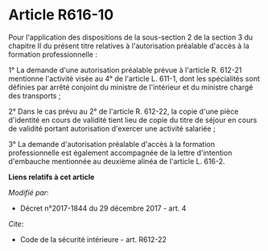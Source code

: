 # Article R616-10

Pour l'application des dispositions de la sous-section 2 de la section 3 du chapitre II du présent titre relatives à
l'autorisation préalable d'accès à la formation professionnelle :

1° La demande d'une autorisation préalable prévue à l'article R. 612-21 mentionne l'activité visée au 4° de l'article L.
611-1, dont les spécialités sont définies par arrêté conjoint du ministre de l'intérieur et du ministre chargé des
transports ;

2° Dans le cas prévu au 2° de l'article R. 612-22, la copie d'une pièce d'identité en cours de validité tient lieu de copie
du titre de séjour en cours de validité portant autorisation d'exercer une activité salariée ;

3° La demande d'autorisation préalable d'accès à la formation professionnelle est également accompagnée de la lettre
d'intention d'embauche mentionnée au deuxième alinéa de l'article L. 616-2.

**Liens relatifs à cet article**

_Modifié par_:

  - Décret n°2017-1844 du 29 décembre 2017 - art. 4

_Cite_:

  - Code de la sécurité intérieure - art. R612-22
